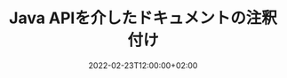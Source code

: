 ---
############################# Static ############################
layout: "product"
date: 2022-02-23T12:00:00+02:00
draft: false

product: "Annotation"
product_tag: "annotation"
platform: "Java"
platform_tag: "java"

############################# Head ############################
head_title: "Java ドキュメント アノテーション API | PDF Word Excel PPTX 画像の表示と注釈付け"
head_description: "Java ドキュメント アノテーション API。 PDF Word DOCX、Excel XLSX、PPTX、EML EMLX、VSS VSD、OTP、CAD、画像ファイル形式を表示、タグ付け、コメント、注釈を付けます。"

############################# Header ##########################
title: "Java APIを介したドキュメントの注釈付け"
description: "外部ソフトウェアをインストールせずに、PDF、HTML、MS Office、その他のドキュメント形式を表示および注釈を付ける機能を備えた Java アプリケーションを構築します。"
button:
    enable: true
    icon: "fas fa-arrow-down"
    label: "無料トライアルをダウンロード"
    link: "https://downloads.groupdocs.com/annotation/java"

############################# SubMenu #########################
submenu:
    enable: true
    
    left:
        img_alt: "GroupDocs.Annotation for Java"
        image: "https://www.groupdocs.cloud/templates/groupdocs/images/product-logos/groupdocs-annotation-java.png"
        product: "GroupDocs.Annotation"
        platform: "Java"

    middle:
        button:
            # button loop
            - link: "#features"
              text: "特徴"

            # button loop
            - link: "https://products.groupdocs.app/annotation"
              text: "ライブデモ"

            # button loop
            - link: "https://purchase.groupdocs.com/pricing/annotation/java"
              text: "価格設定"

    right:
        link_download: "https://downloads.groupdocs.com/annotation"
        link_learn: "https://docs.groupdocs.com/annotation/java/"
        link_buy: "https://purchase.groupdocs.com"

############################# Overview ############################
overview:
    enable: true
    content: |
      GroupDocs.Annotation Java API は、Android、MacOS、Linux、Windows などのさまざまなプラットフォームやオペレーティング システム上でドキュメント内の注釈を操作できるようにする製品です。 GroupDocs.Annotation は、多くの利点をもたらすシンプルな API を備えたライブラリを提供します。たとえば、データの機密性を維持する必要がある場合、ライブラリの操作に必要な電力量を選択する必要がある場合、または注釈を使用して作業を部分的に変更する必要がある場合、ライブラリは非常に便利です。軽量かつ柔軟。

      GroupDocs.Annotation for Java API を使用すると、テキスト、ポリライン、面、下線、点、透かし、矢印、楕円、テキスト置換、距離、テキスト フィールド、リソースの墨消しなど、さまざまなタイプの注釈を操作できます。また、ほとんどの機能をサポートしています。 PDF、HTML、Microsoft Office Word、Excel スプレッドシート、PowerPoint プレゼンテーション、Visio、Outlook 電子メール、画像、メタファイル、CAD 図面、その他さまざまな形式などの一般的なドキュメント形式。この API は、ドキュメント ページのサムネイルを取得する機能を提供し、PDF ファイルへの注釈のインポートと PDF ファイルからの注釈のエクスポートをサポートします。

      ライブラリを使用すると、[追加](/annotation/java/bmp/)、[編集](/annotation/java/bmp/)、[抽出](/annotation/java/bmp/)、[削除](/annotation/java/bmp/) ドキュメントからの注釈、ドキュメントの回転、サムネイルの変更ソリューションですが、これはすべての可能性の完全なリストではありません。また、サポートされているすべてのドキュメント形式内で要件に応じて注釈プロパティをカスタマイズするためのデータ オブジェクトの包括的なセットも提供します。

      GroupDocs.Annotation for Java API の操作は非常に簡単で、いくつかの基本的な手順だけで構成されます。最初にライセンスを設定し、次に操作したいファイルを選択し、ドキュメントの注釈を使用して何らかの操作 (削除/編集/抽出/削除) を行い、結果を保存する必要があります。詳細については、製品の [ドキュメント](https://docs.groupdocs.com/annotation/java/getting-started/) または [例](https://github.com/groupdocs-annotation/GroupDocs.Annotation) を参照してください。 -for-Java) を設定します。
      
      GroupDocs.Annotation は定期的に更新され、顧客にサポートを提供します。いつでも私たちに質問したり、アイデアを送ったり、何か新しいものに対するニーズを教えてください。喜んで新しいバージョンに実装します。
    tabs:
      enable: true
      
      ## TAB ONE ##
      tab_one:
        description: |
          以下は Java 用 GroupDocs.Annotation の概要です。
      
        right:
          enable: true
          icon: "fab fa-html5"
          title:  概要
          content: |
            * 注釈の追加
            * 注釈のエクスポート 
            * 注釈のインポート
            * 返信ベースのコメント
            * 注釈の互換性
      
      ## TAB TWO ##
      tab_two:
        description: |
          GroupDocs.Annotation for Java は、Microsoft Office、PDF、画像、その他多くの一般的な [ドキュメント ファイル形式](https://docs.groupdocs.com/annotation/java/supported-document-formats/) をすべてサポートしています。

        left:
          enable: true
          table:
            # table loop
            - title: "Microsoft Office Formats"
              content: |
                * **Word**: [DOC](/annotation/java/doc/), [DOCX](/annotation/java/docx/), [DOCM](/annotation/java/docm/), [DOT](/annotation/java/dot/), [DOTX](/annotation/java/dotx/), [RTF](/annotation/java/rtf/)
                * **Excel**: [XLS](/annotation/java/xls/), [XLSX](/annotation/java/xlsx/), [XLSB](/annotation/java/xlsb/), [XLSM](/annotation/java/xlsm/)
                * **PowerPoint**: [PPT](/annotation/java/ppt/), [PPTX](/annotation/java/pptx/), [PPS](/annotation/java/pps/), [PPSX](/annotation/java/ppsx/), [POTM](/annotation/java/potm/), [POTX](/annotation/java/potx/), [PPSM](/annotation/java/ppsm/), [PPTM](/annotation/java/pptm/), [WMF](/annotation/java/wmf/), [EMF](/annotation/java/emf/)
                * **Outlook**: [EML](/annotation/java/eml/), [EMLX](/annotation/java/emlx/), [MSG](/annotation/java/msg/)
                * **Visio**: [VSS](/annotation/java/vss/), [VST](/annotation/java/vst/), [VSD](/annotation/java/vsd/), [VSDX](/annotation/java/vsdx/), [VSX](/annotation/java/vsx/)

        right:
          enable: true
          table:
            # table loop
            - title: "Other Formats"
              content: |
                * **Portable**: [PDF](/annotation/java/pdf/) (PDF/A-1a, PDF/A-1b, PDF/A-2a)
                * **OpenDocument**: [ODT](/annotation/java/odt/), [ODS](/annotation/java/ods/), [ODP](/annotation/java/odp/)
                * **Images**: [BMP](/annotation/java/bmp/), [JPG](/annotation/java/jpg/), [JPEG](/annotation/java/jpeg/), [TIFF](/annotation/java/tiff/), [TIF](/annotation/java/tif/), [PNG](/annotation/java/png/), [GIF](/annotation/java/gif/), [DCM](/annotation/java/dcm/), [DICOM](/annotation/java/dicom/)
                * **AutoCAD**: [DWG](/annotation/java/dwg/), [DXF](/annotation/java/dxf/), [CAD](/annotation/java/cad/)
                * **Other**: [HTM](/annotation/java/htm/), [HTML](/annotation/java/html/), [CSV](/annotation/java/csv/), [DJVU](/annotation/java/djvu/), [OTP](/annotation/java/otp/), [OTT](/annotation/java/ott/)

      ## TAB THREE ##
      tab_three:
        description: |
          GroupDocs.Annotation for Java は、次のオペレーティング システム、フレームワーク、パッケージ マネージャーをサポートしています。
        
        left:
          enable: true
          table:
            # table loop
            - icon: "fab fa-windows"
              title:  オペレーティングシステム
              content: |
                * Microsoft Windows Desktop
                * Microsoft Windows Server
                * Linux
                * MacOS

            # table loop
            - icon: "fas fa-code"
              title:  サポートされているフレームワーク
              content: |
                * Java 7 (1.7) and above

        right:
          enable: true
          table:
            # table loop
            - icon: "fas fa-cogs"
              title:  開発環境
              content: |
                * NetBeans
                * IntelliJ IDEA
                * Eclipse

            # table loop
            - icon: "fas fa-tools"
              title:  ビルド自動化ツール
              content: |
                * Maven

############################# Features ############################
features:
    enable: true
    title: Java 機能の GroupDocs.Annotation

    feature:
      # feature loop
      - icon: "fas fa-copy"
        link: "https://docs.groupdocs.com/annotation/java/add-area-annotation/"
        content: ドキュメントに領域注釈を追加し、単純なコメントとネストされたコメントをリンクする

      # feature loop
      - icon: "fas fa-eye"
        link: "https://docs.groupdocs.com/annotation/java/add-arrow-annotation/"
        content: 矢印注釈を使用して特定のコンテンツをポイントする

      # feature loop
      - icon: "fas fa-bolt"
        link: "https://docs.groupdocs.com/annotation/java/add-watermark-annotation/"
        content: PDF、スライド、Excel ワークシート、画像、図に斜めの位置でテキストの透かしを設定
      
      # feature loop
      - icon: "fas fa-file-powerpoint"
        link: "https://docs.groupdocs.com/annotation/java/add-point-annotation/"
        content: ポイント注釈を使用してドキュメント内の任意の場所にポップアップ コメントを追加

      # feature loop
      - icon: "fas fa-code"
        link: "https://docs.groupdocs.com/annotation/java/add-polyline-annotation/"
        content: ポリライン注釈を使用して一連の線セグメント、円弧セグメント、またはその両方を接続する

      # feature loop
      - icon: "fas fa-cloud"
        link: "https://docs.groupdocs.com/annotation/java/add-ellipse-annotation/"
        content: PDF、Word文書、スプレッドシート、プレゼンテーション、図、画像に楕円注釈を追加

      # feature loop
      - icon: "fas fa-remove-format"
        link: "https://docs.groupdocs.com/annotation/java/add-watermark-annotation/"
        content: PDF、PowerPoint、Excel、画像、図に斜めの透かしを追加

      # feature loop
      - icon: "fas fa-comment-slash"
        link: "https://docs.groupdocs.com/annotation/java/add-underline-annotation/"
        content: ドキュメントの画像表現内のテキスト注釈の座標を取得する

      # feature loop
      - icon: "fas fa-location-arrow"
        link: "https://docs.groupdocs.com/annotation/java/add-annotation-to-the-document/"
        content: 文書内の特定のテキストに下線、取り消し線、または変更を加える

      # feature loop
      - icon: "fas fa-border-all"
        link: "https://docs.groupdocs.com/annotation/java/add-annotation-to-the-document/"
        content: 文書にテキストスタンプまたは透かしとテキストフィールドを追加する

      # feature loop
      - icon: "fas fa-wrench"
        link: "https://docs.groupdocs.com/annotation/java/add-point-annotation/"
        content: Word ドキュメントおよび PowerPoint プレゼンテーション間で注釈をインポートおよびエクスポート

      # feature loop
      - icon: "fas fa-columns"
        link: "https://docs.groupdocs.com/annotation/java/add-strikeout-annotation/"
        content: Text、TextReplacement、Watermark、およびリソース秘匿化注釈タイプを使用して Excel スプレッドシートに注釈を付ける

      # feature loop
      - icon: "fas fa-file-word"
        link: "https://docs.groupdocs.com/annotation/java/get-file-info/"
        content: PowerPoint プレゼンテーションおよびスライドにポリライン、取り消し線、下線、またはテキストの注釈を追加する

      # feature loop
      - icon: "fas fa-envelope"
        link: "https://docs.groupdocs.com/annotation/java/basic-usage/"
        content: X、Y 座標を使用してプレゼンテーションでポイントの注釈をマークする

      # feature loop
      - icon: "fas fa-print"
        link: "https://docs.groupdocs.com/annotation/java/add-strikeout-annotation/"
        content: 画像に取り消し線、テキスト、下線、またはポリラインの注釈を追加する

      # feature loop
      - icon: "fas fa-file-archive"
        link: "https://docs.groupdocs.com/annotation/java/add-link-annotation/"
        content: VSS や VSD などの Visio ダイアグラム用のドキュメント情報と画像を取得します
      
      # feature loop
      - icon: "fas fa-file-code"
        link: "https://docs.groupdocs.com/annotation/java/basic-usage/"
        content: ドキュメント ページのサムネイルを取得し、複数ページの TIFF ファイルを操作する

      # feature loop
      - icon: "fas fa-file-excel"
        link: "https://docs.groupdocs.com/annotation/java/get-file-info/"
        content: 単一の関数呼び出しでドキュメントのすべての注釈を取得する

      # feature loop
      - icon: "fas fa-heading"
        link: "https://docs.groupdocs.com/annotation/java/add-link-annotation/"
        content: PDF、Word、PowerPoint プレゼンテーションにリンク注釈を追加

      # feature loop
      - icon: "fas fa-project-diagram"
        link: "https://docs.groupdocs.com/annotation/java/add-point-annotation/"
        content: PDF、Word、図、スライド、その他の主要なドキュメント形式の SVG パス解析サポート

      # feature loop
      - icon: "fas fa-cube"
        link: "https://docs.groupdocs.com/annotation/java/technical-support/"
        content: Word 文書への透かし注釈の追加とテキスト置換のクリーンアップのサポート

      # feature loop
      - icon: "fab fa-uncharted"
        link: "https://docs.groupdocs.com/annotation/java/technical-support/"
        content: ダイアグラムでのテキスト注釈の形状処理のサポート
  
      # feature loop
      - icon: "fab fa-uncharted"
        link: "https://docs.groupdocs.com/annotation/java/advanced-usage/"
        content: ドキュメントのページプレビューをキャッシュして時間を節約し、処理を高速化します
  
      # feature loop
      - icon: "fab fa-uncharted"
        link: "https://docs.groupdocs.com/annotation/java/add-annotation-to-the-document/"
        content: 古い形式の Word、Excel、PowerPoint ドキュメントにも簡単に注釈を付けることができます

      # feature loop
      - icon: "fab fa-uncharted"
        link: "https://docs.groupdocs.com/annotation/java/add-distance-annotation/"
        content: Excel、PowerPoint、および図の距離注釈キャプションを表示

############################# Support ############################
support:
    enable: true

############################# Solutions ############################
solutions:
    enable: true
    title: GroupDocs.Annotation は、他の一般的な開発環境向けのドキュメント表示 API を提供します

    solution:
        # solution loop
        - img_alt: "GroupDocs.Annotation for .NET"
          image: "https://www.groupdocs.cloud/templates/groupdocs/images/product-logos/groupdocs-annotation-net.png"
          product: "GroupDocs.Annotation"
          platform: ".NET"
          link: "/annotation/net/"

############################# Back to top ###############################
back_to_top:
  enable: true
---